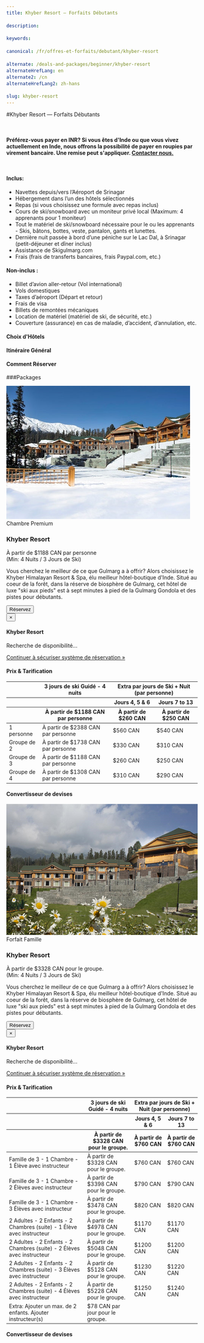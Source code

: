 ```yaml
---
title: Khyber Resort — Forfaits Débutants

description:

keywords:

canonical: /fr/offres-et-forfaits/debutant/khyber-resort

alternate: /deals-and-packages/beginner/khyber-resort
alternateHrefLang: en
alternate2: /cn
alternateHrefLang2: zh-hans

slug: khyber-resort
---
```

#Khyber Resort — Forfaits Débutants
<p class="home-notification" style="margin: 50px 0 50px;"><b>Préférez-vous payer en INR? Si vous êtes d'Inde ou que vous vivez actuellement en Inde, nous offrons la possibilité de payer en roupies par virement bancaire. Une remise peut s'appliquer. <a href="https://skigulmarg.com/fr/contactez-nous" title="Contacter Nous">Contacter nous.</a></b></p>

<div class="row">
    <div class="col-sm-6">
        <h4>Inclus:</h4>
        <ul>
            <li>Navettes depuis/vers l’Aéroport de Srinagar</li>
            <li>Hébergement dans l’un des hôtels sélectionnés</li>
            <li>Repas (si vous choisissez une formule avec repas inclus)</li>
            <li>Cours de ski/snowboard avec un moniteur privé local (Maximum: 4 apprenants pour 1 moniteur)</li>
            <li>Tout le matériel de ski/snowboard nécessaire pour le ou les apprenants - Skis, bâtons, bottes, veste, pantalon, gants et lunettes.</li>
            <li>Dernière nuit passée à bord d’une péniche sur le Lac Dal, à Srinagar (petit-déjeuner et dîner inclus)</li>
            <li>Assistance de Skigulmarg.com</li>
            <li>Frais (frais de transferts bancaires, frais Paypal.com, etc.)</li>
        </ul>
    </div>
    <div class="col-sm-6">
        <h4>Non-inclus :</h4>
        <ul>
            <li>Billet d’avion aller-retour (Vol international)</li>
            <li>Vols domestiques</li>
            <li>Taxes d’aéroport (Départ et retour)</li>
            <li>Frais de visa</li>
            <li>Billets de remontées mécaniques</li>
            <li>Location de matériel (matériel de ski, de sécurité, etc.)</li>
            <li>Couverture (assurance) en cas de maladie, d’accident, d’annulation, etc.</li>
        </ul>
    </div>
</div>
<div class="accordion pricing">
      <article class="ac-item" style="margin-bottom:-1px">
          <h4 class="ac-title">Choix d'Hôtels</h4>
          <div class="ac-content" style="display: none;">
          <h5>Khyber Resort</h5>
          <p>Elu meilleur hôtel-boutique d'Inde. Situé à environ 450 mètres de la Gulmarg Gondola, le Khyber Himalayan Resort & Spa est un hôtel hors-compétition. En décembre 2012, cet hôtel a apporté une nouvelle définition du luxe à Gulmarg. Les chambres sont extrêmement spacieuses et les chambres possèdent à la fois une baignoire et une douche avec vitre.</p>
          <p><a href="https://www.tripadvisor.fr/Hotel_Review-g317095-d2086574-Reviews-The_Khyber_Himalayan_Resort_Spa-Gulmarg_Baramulla_District_Kashmir_Jammu_and_Kashmir.html" class="more-info m-b-30 block" target="blank">Commentaires et Images - Khyber Resort sur tripadvisor<i class="fa fa-chevron-right" aria-hidden="true"></i></a></p>  
      </div>
      </article>
      <article class="ac-item" style="margin-top: -1px">
          <h4 class="ac-title">Itinéraire Général</h4>
          <div class="ac-content" style="display: none;">
            <ul>
            <li><b>Jour d'arrivée:</b> Transferts de l'aéroport à Gulmarg, collecte de l'équipement (si nécessaire), enregistrement à l'hôtel, première rencontre avec votre guide. Temps libre pour découvrir et apprécier Gulmarg.</li>
            <li><b>Journées de ski:</b> Rencontrez votre guide ou votre instructeur de bonne heure, commencez la journée par un échauffement. Le guide évaluera vos compétences, vous exercera le matin sur la neige, prendra du temps pour le déjeuner, dégusterez une cuisine locale et un bon thé réchauffant. puis retour sur les pistes pour parfaire les compétences déjà acquises</li>
            <li><b>Dernière journée de ski:</b> Après avoir passé la dernière journée de ski dans l'Himalaya, assurez-vous de rendre le matériel de location. Si vous n'allez pas sur la péniche optionnelle, dégustez un bon repas et prenez le temps de réfléchir à ce beau voyage. Si vous vous rendez à la péniche, votre navette viendra vous chercher vers 16 heures pour vous rendre au lac Dal et profiter d’un bon moment ainsi que d’un repas chaud.</li>
            <li><b>Jour de départ: </b> Quittez Gulmarg ou Srinagar vers l'aéroport de Srinagar. Nous confirmerons votre heure de départ en fonction de l'heure de votre vol.</li>
            </ul>
          </div>
      </article>
      <article class="ac-item" style="margin-top: -1px">
          <h4 class="ac-title">Comment Réserver</h4>
          <div class="ac-content" style="display: none;">
            <ol>
            <li>Sélectionnez votre forfait et cliquez sur "Réserver".</li>
            <li>Choisissez vos dates d'arrivée et de départ. Cliquez sur "Réserver".</li>
            <li>Sélectionnez: Nombre de skieurs, d'apprenants et d'instructeurs pour répondre à vos besoins. Vérifiez les dates et les prix. Cliquez sur "Continuer". </li>
            <li>Vous pouvez ajouter plus de membres à la réservation. Notez qu'il est possible de naviguer hors de la réservation pour sélectionner des éléments sur une autre page. Toutes vos informations seront toujours disponibles.
              <ol>
                <li>Cliquez sur "Ajouter à la réservation".</li>
                <li>Accédez à l'élément qui vous intéresse - il peut être sur une autre page. Cliquez sur "Réserver".</li>
                <li>Ajustez le nombre de Riders et les dates.</li>
                <li>Vérifier les détails.</li>
                <li>Cliquez sur "Continuer".</li>
                <li>Répétez cette procédure si vous souhaitez ajouter d'autres éléments à votre programme.</li>
              </ol>  
            </li>
            <li>Ajoutez un ou plusieurs « Add-ons » à votre forfait (location d'équipement, de l'héliski, un t-shirt, etc.).
              <ol>
                <li>Cliquez sur l'élément qui vous intéresse.</li>
                <li>Lire les détails.</li>
                <li>Sélectionnez l'onglet "Réserver".</li>
                <li>Ajustez les détails.</li>
                <li>Cliquez sur "Ajouter à la réservation"</li>
                <li>Répétez cette procédure si vous souhaitez ajouter d'autres éléments à votre programme.</li>
              </ol>  
            </li>
            <li>Remplissez le formulaire avec votre nom, email, etc., et cliquez sur "Continuer".</li>
            <li>Si votre date de départ est à plus de 30 jours, vous pouvez verser un acompte ou payer le solde en entier.
            <ul>
              <li>Cliquez sur "Payer le dépôt" ou "Payer le solde en entier".</li>
            </ul>
            </li>
            <li>Vérifiez les détails de votre programme et lisez nos conditions générales.</li>
            <li>Entrez vos informations de carte de crédit.</li>
            <li>Cliquez sur "Payez"</li>
            <li>Terminé. Vous êtes prêt à skier dans l'Himalaya. Nous vous remercions.</li>
            </ol>
            </div>
        </article>
</div>

###Packages

<div class="row">
    <div class="col-sm-6 m-b-40">
        <div class="package-item-wrap">
            <div class="package-image">
                <span>
                    <img src="/user/themes/skigulmarg/images/packages/khyber-resort/khyber-resort.jpg" alt="Khyber resort spa himalaya - gulmarg - snowboard - family ski">
                </span>
            </div>
            <div class="package-description">
                <span>Chambre Premium</span>
                <h3>Khyber Resort</h3>
                <div class="package-price">
                    À partir de <span>$1188 CAN</span> par personne <br>(Min: 4 Nuits / 3 Jours de Ski)
                </div>
                <p>
                    Vous cherchez le meilleur de ce que Gulmarg a à offrir? Alors choisissez le Khyber Himalayan Resort & Spa, élu meilleur hôtel-boutique d'Inde. Situé au coeur de la forêt, dans la réserve de biosphère de Gulmarg, cet hôtel de luxe "ski aux pieds" est à sept minutes à pied de la Gulmarg Gondola et des pistes pour débutants.
                </p>
                <button
                    Id= "Beginner-Khyber-Group"
                    class="btn btn-rounded btn-outline"
                    type="button"
                    data-target="#modal-checkfront-1"
                    data-toggle="modal"
                    data-checkfront-target="CHECKFRONT_WIDGET_01"
                    data-checkfront-item-id="139"
                    data-checkfront-category-id="14"
                    data-checkfront-options="hidesearch">
                    Réservez
                </button>
                <div class="modal fade" id="modal-checkfront-1" aria-hidden="true">
                    <div class="modal-dialog">
                        <div class="modal-content">
                            <div class="modal-header">
                                <button
                                    class="close"
                                    type="button"
                                    data-dismiss="modal"
                                    aria-hidden="true">
                                    ×
                                </button>
                                <h4 class="modal-title">Khyber Resort</h4>
                            </div>
                            <div class="modal-body">
                                <div id="CHECKFRONT_WIDGET_01">
                                    <p class="searching-availability">
                                        Recherche de disponibilité...
                                    </p>
                                </div>
                                <noscript>
                                    <a href="https://skigulmarg.checkfront.com/reserve/" class="font-16">
                                        Continuer à sécuriser système de réservation &raquo;
                                    </a>
                                </noscript>
                                <div class="accordion pricing">
                                    <article class="ac-item">
                                        <h4 class="ac-title">Prix & Tarification</h4>
                                        <div class="ac-content">
                                            <div class="table-container">
                                                <table class="table">
                                                    <thead>
                                                        <tr>
                                                            <th></th>
                                                            <th>3 jours de ski Guidé - 4 nuits</th>
                                                            <th colspan="2">Extra par jours de Ski + Nuit (par personne)</th>
                                                        </tr>
                                                        <tr>
                                                            <th></th>
                                                            <th></th>
                                                            <th>Jours 4, 5 & 6</th>
                                                            <th>Jours 7 to 13</th>
                                                        </tr>
                                                        <tr>
                                                            <th></th>
                                                            <th>À partir de $1188 CAN par personne</th>
                                                            <th>À partir de $260 CAN</th>
                                                            <th>À partir de $250 CAN</th>
                                                        </tr>
                                                    </thead>
                                                    <tbody>
                                                        <tr>
                                                            <td>1 personne</td>
                                                            <td>À partir de $2388 CAN par personne</td>
                                                            <td>$560 CAN</td>
                                                            <td>$540 CAN</td>
                                                        </tr>
                                                        <tr>
                                                            <td>Groupe de 2</td>
                                                            <td>À partir de $1738 CAN par personne</td>
                                                            <td>$330 CAN</td>
                                                            <td>$310 CAN</td>
                                                        </tr>
                                                        <tr>
                                                            <td>Groupe de 3</td>
                                                            <td>À partir de $1188 CAN par personne</td>
                                                            <td>$260 CAN</td>
                                                            <td>$250 CAN</td>
                                                        </tr>
                                                        <tr>
                                                            <td>Groupe de 4</td>
                                                            <td>À partir de $1308 CAN par personne</td>
                                                            <td>$310 CAN</td>
                                                            <td>$290 CAN</td>
                                                        </tr>
                                                    </tbody>
                                                </table>
                                            </div>
                                        </div>
                                    </article>
                                    <article class="ac-item" style="margin-top: -1px">
                                        <h4 class="ac-title">Convertisseur de devises</h4>
                                        <div class="ac-content">
                                            <div class="currency-converter">
                                                <script src="https://w.fxexchangerate.com/converter.php?fm=CAD&ft=EUR&lg=en&am=1&ty=1"></script>
                                            </div>
                                        </div>
                                    </article>
                                </div>
                            </div>
                        </div>
                    </div>
                </div>
            </div>
        </div>
    </div>
    <div class="col-sm-6 m-b-40">
        <div class="package-item-wrap">
            <div class="package-image">
                <span>
                    <img src="/user/themes/skigulmarg/images/packages/khyber-resort/Khyberfamily2.png" alt="Khyber - Himalaya - Resort - Ski - Snowboard">
                </span>
            </div>
            <div class="package-description">
                <span>Forfait Famille</span>
                <h3>Khyber Resort</h3>
                <div class="package-price">
                    À partir de <span>$3328 CAN</span> pour le groupe. <br>(Min: 4 Nuits / 3 Jours de Ski)
                </div>
                <p>
                    Vous cherchez le meilleur de ce que Gulmarg a à offrir? Alors choisissez le Khyber Himalayan Resort & Spa, élu meilleur hôtel-boutique d'Inde. Situé au coeur de la forêt, dans la réserve de biosphère de Gulmarg, cet hôtel de luxe "ski aux pieds" est à sept minutes à pied de la Gulmarg Gondola et des pistes pour débutants.
                </p>
                <button
                    Id= "Beginner-Khyber-Family"
                    class="btn btn-rounded btn-outline"
                    type="button"
                    data-target="#modal-checkfront-2"
                    data-toggle="modal"
                    data-checkfront-target="CHECKFRONT_WIDGET_02"
                    data-checkfront-item-id="144"
                    data-checkfront-category-id="14"
                    data-checkfront-options="hidesearch">
                    Réservez
                </button>
                <div class="modal fade" id="modal-checkfront-2" aria-hidden="true">
                    <div class="modal-dialog">
                        <div class="modal-content">
                            <div class="modal-header">
                                <button
                                    class="close"
                                    type="button"
                                    data-dismiss="modal"
                                    aria-hidden="true">
                                    ×
                                </button>
                                <h4 class="modal-title">Khyber Resort</h4>
                            </div>
                            <div class="modal-body">
                                <div id="CHECKFRONT_WIDGET_02">
                                    <p class="searching-availability">
                                        Recherche de disponibilité...
                                    </p>
                                </div>
                                <noscript>
                                    <a href="https://skigulmarg.checkfront.com/reserve/" class="font-16">
                                        Continuer à sécuriser système de réservation &raquo;
                                    </a>
                                </noscript>
                                <div class="accordion pricing">
                                    <article class="ac-item">
                                        <h4 class="ac-title">Prix & Tarification</h4>
                                        <div class="ac-content">
                                            <div class="table-container">
                                                <table class="table">
                                                    <thead>
                                                        <tr>
                                                            <th></th>
                                                            <th>3 jours de ski Guidé - 4 nuits</th>
                                                            <th colspan="2">Extra par jours de Ski + Nuit (par personne)</th>
                                                        </tr>
                                                        <tr>
                                                            <th></th>
                                                            <th></th>
                                                            <th>Jours 4, 5 & 6</th>
                                                            <th>Jours 7 to 13</th>
                                                        </tr>
                                                        <tr>
                                                            <th></th>
                                                            <th>À partir de $3328 CAN pour le groupe.</th>
                                                            <th>À partir de $760 CAN</th>
                                                            <th>À partir de $760 CAN</th>
                                                        </tr>
                                                    </thead>
                                                    <tbody>
                                                        <tr>
                                                            <td>Famille de 3 - 1 Chambre - 1 Élève avec instructeur</td>
                                                            <td>À partir de $3328 CAN pour le groupe.</td>
                                                            <td>$760 CAN</td>
                                                            <td>$760 CAN</td>
                                                        </tr>
                                                        <tr>
                                                            <td>Famille de 3 - 1 Chambre - 2 Élèves avec instructeur</td>
                                                            <td>À partir de $3398 CAN pour le groupe.</td>
                                                            <td>$790 CAN</td>
                                                            <td>$790 CAN</td>
                                                        </tr>
                                                        <tr>
                                                            <td>Famille de 3 - 1 Chambre - 3 Élèves avec instructeur</td>
                                                            <td>À partir de $3478 CAN pour le groupe.</td>
                                                            <td>$820 CAN</td>
                                                            <td>$820 CAN</td>
                                                        </tr>
                                                        <tr>
                                                            <td>2 Adultes - 2 Enfants - 2 Chambres (suite) - 1 Élève avec instructeur</td>
                                                            <td>À partir de $4978 CAN pour le groupe.</td>
                                                            <td>$1170 CAN</td>
                                                            <td>$1170 CAN</td>
                                                        </tr>
                                                        <tr>
                                                            <td>2 Adultes - 2 Enfants - 2 Chambres (suite) - 2 Élèves avec instructeur</td>
                                                            <td>À partir de $5048 CAN pour le groupe.</td>
                                                            <td>$1200 CAN</td>
                                                            <td>$1200 CAN</td>
                                                        </tr>
                                                        <tr>
                                                            <td>2 Adultes - 2 Enfants - 2 Chambres (suite) - 3 Élèves avec instructeur</td>
                                                            <td>À partir de $5128 CAN pour le groupe.</td>
                                                            <td>$1230 CAN</td>
                                                            <td>$1220 CAN</td>
                                                        </tr>
                                                        <tr>
                                                            <td>2 Adultes - 2 Enfants - 2 Chambres (suite) - 4 Élèves avec instructeur</td>
                                                            <td>À partir de $5228 CAN pour le groupe.</td>
                                                            <td>$1250 CAN</td>
                                                            <td>$1240 CAN</td>
                                                        </tr>
                                                        <tr>
                                                            <td>Extra: Ajouter un max. de 2 enfants. Ajouter instructeur(s)</td>
                                                            <td>$78 CAN par jour pour le groupe.</td>
                                                            <td></td>
                                                            <td></td>
                                                        </tr>
                                                    </tbody>
                                                </table>
                                            </div>
                                        </div>
                                    </article>
                                    <article class="ac-item" style="margin-top: -1px">
                                        <h4 class="ac-title">Convertisseur de devises</h4>
                                        <div class="ac-content">
                                            <div class="currency-converter">
                                                <script src="https://w.fxexchangerate.com/converter.php?fm=CAD&ft=EUR&lg=en&am=1&ty=1"></script>
                                            </div>
                                        </div>
                                    </article>
                                </div>
                            </div>
                        </div>
                    </div>
                </div>
            </div>
        </div>
    </div>
</div>
